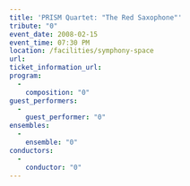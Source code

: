 ```yaml
---
title: 'PRISM Quartet: "The Red Saxophone"'
tribute: "0"
event_date: 2008-02-15
event_time: 07:30 PM
location: /facilities/symphony-space
url: 
ticket_information_url: 
program: 
  -
    composition: "0"
guest_performers: 
  -
    guest_performer: "0"
ensembles: 
  -
    ensemble: "0"
conductors: 
  -
    conductor: "0"
---
```

